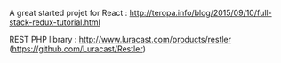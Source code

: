 A great started projet for React : http://teropa.info/blog/2015/09/10/full-stack-redux-tutorial.html

REST PHP library : http://www.luracast.com/products/restler (https://github.com/Luracast/Restler)

